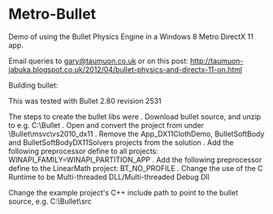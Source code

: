 Metro-Bullet
============

Demo of using the Bullet Physics Engine in a Windows 8 Metro DirectX 11 app.

Email queries to gary@taumuon.co.uk or on this post:
http://taumuon-jabuka.blogspot.co.uk/2012/04/bullet-physics-and-directx-11-on.html

Building bullet:

This was tested with Bullet 2.80 revision 2531

The steps to create the bullet libs were
. Download bullet source, and unzip to e.g. C:\Bullet
. Open and convert the project from under <extracted folder>\Bullet\msvc\vs2010_dx11
. Remove the App_DX11ClothDemo, BulletSoftBody and BulletSoftBodyDX11Solvers projects from the solution
. Add the following preprocessor define to all projects:
  WINAPI_FAMILY=WINAPI_PARTITION_APP
. Add the following preprocessor define to the LinearMath project:
  BT_NO_PROFILE
. Change the use of the C Runtime to be Multi-threaded DLL/Multi-threaded Debug Dll

Change the example project's C++ include path to point to the bullet source, e.g. C:\Bullet\src
